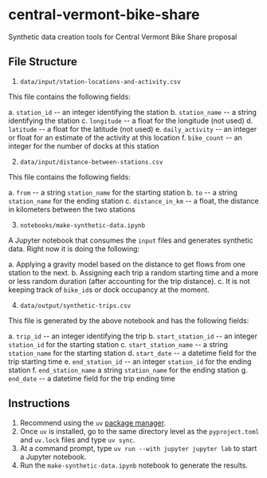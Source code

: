 # central-vermont-bike-share
Synthetic data creation tools for Central Vermont Bike Share proposal

## File Structure

1. `data/input/station-locations-and-activity.csv`

This file contains the following fields:

a. `station_id` -- an integer identifying the station
b. `station_name` -- a string identifying the station
c. `longitude` -- a float for the longitude (not used)
d. `latitude` -- a float for the latitude (not used)
e. `daily_activity` -- an integer or float for an estimate of the activity at this location
f. `bike_count` -- an integer for the number of docks at this station

2. `data/input/distance-between-stations.csv`

This file contains the following fields:

a. `from` -- a string `station_name` for the starting station
b. `to` -- a string `station_name` for the ending station
c. `distance_in_km` -- a float, the distance in kilometers between the two stations

3. `notebooks/make-synthetic-data.ipynb` 

A Jupyter notebook that consumes the `input` files and generates synthetic data. Right now it is doing the following:

a. Applying a gravity model based on the distance to get flows from one station to the next.
b. Assigning each trip a random starting time and a more or less random duration (after accounting for the trip distance). 
c. It is not keeping track of `bike_id`s or dock occupancy at the moment. 

4. `data/output/synthetic-trips.csv`

This file is generated by the above notebook and has the following fields:

a. `trip_id` -- an integer identifying the trip
b. `start_station_id` -- an integer `station_id` for the starting station
c. `start_station_name` -- a string `station_name` for the starting station
d. `start_date` -- a datetime field for the trip starting time
e. `end_station_id` -- an integer `station_id` for the ending station
f. `end_station_name` a string `station_name` for the ending station
g. `end_date` -- a datetime field for the trip ending time

## Instructions
1. Recommend using the `uv` [package manager](https://docs.astral.sh/uv/).
2. Once `uv` is installed, go to the same directory level as the `pyproject.toml` and `uv.lock` files and type `uv sync`. 
3. At a command prompt, type `uv run --with jupyter jupyter lab` to start a Jupyter notebook.
4. Run the `make-synthetic-data.ipynb` notebook to generate the results.  
